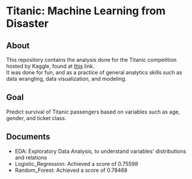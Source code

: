 # Titanic: Machine Learning from Disaster

## About

This repository contains the analysis done for the Titanic competition hosted by Kaggle, found at [this](https://www.kaggle.com/c/titanic) link.   
It was done for fun, and as a practice of general analytics skills such as data wrangling, data visualization, and modeling.

## Goal

Predict survival of Titanic passengers based on variables such as age, gender, and ticket class.

## Documents

- EDA: Exploratory Data Analysis, to understand variables' distributions and relations
- Logistic_Regression: Achieved a score of 0.75598
- Random_Forest: Achieved a score of 0.78468
